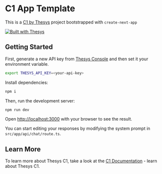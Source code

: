 # C1 App Template

This is a [C1 by Thesys](https://thesys.dev) project bootstrapped with `create-next-app`

[![Built with Thesys](https://thesys.dev/built-with-thesys-badge.svg)](https://thesys.dev)

## Getting Started

First, generate a new API key from [Thesys Console](https://chat.thesys.dev/console/keys) and then set it your environment variable.

```bash
export THESYS_API_KEY=<your-api-key>
```

Install dependencies:

```bash
npm i
```

Then, run the development server:

```bash
npm run dev
```

Open [http://localhost:3000](http://localhost:3000) with your browser to see the result.

You can start editing your responses by modifying the system prompt in `src/app/api/chat/route.ts`.

## Learn More

To learn more about Thesys C1, take a look at the [C1 Documentation](https://docs.thesys.dev) - learn about Thesys C1.
